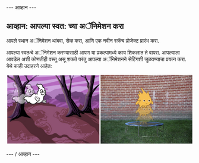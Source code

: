 \--- आव्हान \---

## आव्हान: आपल्या स्वत: च्या अॅनिमेशन करा

आपले स्थान अॅनिमेशन थांबवा, सेव्ह करा, आणि एक नवीन स्क्रॅच प्रोजेक्ट प्रारंभ करा.

आपल्या स्वतःचे अॅनिमेशन करण्यासाठी आपण या प्रकल्पामध्ये काय शिकलात ते वापरा. आपल्याला आवडेल अशी कोणतीही वस्तू असू शकते परंतु आपल्या अॅनिमेशनने सेटिंगशी जुळवण्याचा प्रयत्न करा. येथे काही उदाहरणे आहेत:

![स्क्रीनशॉट](images/space-egs.png)

\--- / आव्हान \---